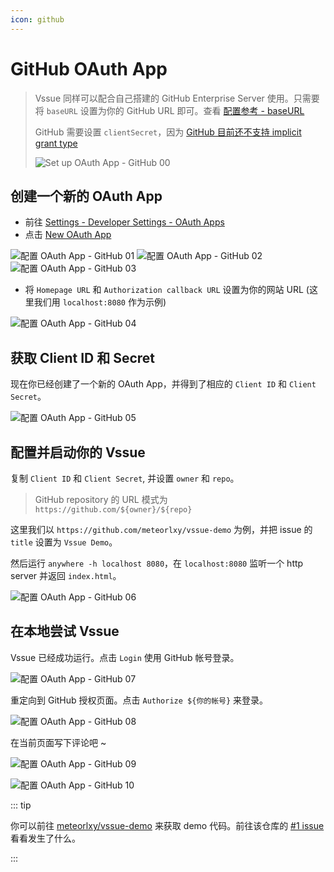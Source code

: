 ```yaml
---
icon: github
---
```


# GitHub OAuth App

> Vssue 同样可以配合自己搭建的 GitHub Enterprise Server 使用。只需要将 `baseURL` 设置为你的 GitHub URL 即可。查看 [配置参考 - baseURL](../options/README.md#baseurl)
>
> GitHub 需要设置 `clientSecret`，因为 [GitHub 目前还不支持 implicit grant type](https://developer.github.com/apps/building-oauth-apps/authorizing-oauth-apps/)
>
> ![Set up OAuth App - GitHub 00](./assets/oauth-app-github-00.png)

## 创建一个新的 OAuth App

- 前往 [Settings - Developer Settings - OAuth Apps](https://github.com/settings/developers)
- 点击 [New OAuth App](https://github.com/settings/applications/new)

![配置 OAuth App - GitHub 01](./assets/oauth-app-github-01.png)
![配置 OAuth App - GitHub 02](./assets/oauth-app-github-02.png)
![配置 OAuth App - GitHub 03](./assets/oauth-app-github-03.png)

- 将 `Homepage URL` 和 `Authorization callback URL` 设置为你的网站 URL (这里我们用 `localhost:8080` 作为示例)

![配置 OAuth App - GitHub 04](./assets/oauth-app-github-04.png)

## 获取 Client ID 和 Secret

现在你已经创建了一个新的 OAuth App，并得到了相应的 `Client ID` 和 `Client Secret`。

![配置 OAuth App - GitHub 05](./assets/oauth-app-github-05.png)

## 配置并启动你的 Vssue

复制 `Client ID` 和 `Client Secret`, 并设置 `owner` 和 `repo`。

> GitHub repository 的 URL 模式为 `https://github.com/${owner}/${repo}`

这里我们以 `https://github.com/meteorlxy/vssue-demo` 为例，并把 issue 的 `title` 设置为 `Vssue Demo`。

然后运行 `anywhere -h localhost 8080`，在 `localhost:8080` 监听一个 http server 并返回 `index.html`。

![配置 OAuth App - GitHub 06](./assets/oauth-app-github-06.png)

## 在本地尝试 Vssue

Vssue 已经成功运行。点击 `Login` 使用 GitHub 帐号登录。

![配置 OAuth App - GitHub 07](./assets/oauth-app-github-07.png)

重定向到 GitHub 授权页面。点击 `Authorize ${你的帐号}` 来登录。

![配置 OAuth App - GitHub 08](./assets/oauth-app-github-08.png)

在当前页面写下评论吧 ~

![配置 OAuth App - GitHub 09](./assets/oauth-app-github-09.png)

![配置 OAuth App - GitHub 10](./assets/oauth-app-github-10.png)

::: tip

你可以前往 [meteorlxy/vssue-demo](https://github.com/meteorlxy/vssue-demo) 来获取 demo 代码。前往该仓库的 [#1 issue](https://github.com/meteorlxy/vssue-demo/issues/1) 看看发生了什么。

:::
